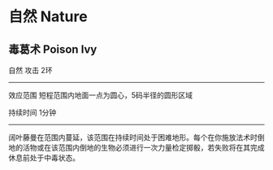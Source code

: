 # 自然 Nature

## 毒葛术 Poison Ivy

自然 攻击 2环

------------------------------------------------------------------------

效应范围 短程范围内地面一点为圆心，5码半径的圆形区域

持续时间 1分钟

------------------------------------------------------------------------

阔叶藤曼在范围内蔓延，该范围在持续时间处于困难地形。每个在你施放法术时倒地的活物或在该范围内倒地的生物必须进行一次力量检定掷骰，若失败将在其完成休息前处于中毒状态。
